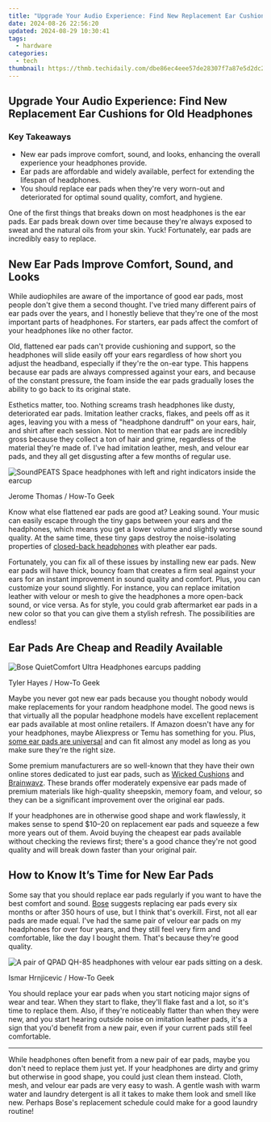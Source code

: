 ```yaml
---
title: "Upgrade Your Audio Experience: Find New Replacement Ear Cushions for Old Headphones"
date: 2024-08-26 22:56:20
updated: 2024-08-29 10:30:41
tags:
  - hardware
categories:
  - tech
thumbnail: https://thmb.techidaily.com/dbe86ec4eee57de28307f7a87e5d2dc26b222d4d704a45568094d723e05d6df4.jpg
---
```


## Upgrade Your Audio Experience: Find New Replacement Ear Cushions for Old Headphones

### Key Takeaways

* New ear pads improve comfort, sound, and looks, enhancing the overall experience your headphones provide.
* Ear pads are affordable and widely available, perfect for extending the lifespan of headphones.
* You should replace ear pads when they're very worn-out and deteriorated for optimal sound quality, comfort, and hygiene.

 One of the first things that breaks down on most headphones is the ear pads. Ear pads break down over time because they're always exposed to sweat and the natural oils from your skin. Yuck! Fortunately, ear pads are incredibly easy to replace.

##  New Ear Pads Improve Comfort, Sound, and Looks

 While audiophiles are aware of the importance of good ear pads, most people don't give them a second thought. I've tried many different pairs of ear pads over the years, and I honestly believe that they're one of the most important parts of headphones. For starters, ear pads affect the comfort of your headphones like no other factor.

 Old, flattened ear pads can't provide cushioning and support, so the headphones will slide easily off your ears regardless of how short you adjust the headband, especially if they're the on-ear type. This happens because ear pads are always compressed against your ears, and because of the constant pressure, the foam inside the ear pads gradually loses the ability to go back to its original state.

 Esthetics matter, too. Nothing screams trash headphones like dusty, deteriorated ear pads. Imitation leather cracks, flakes, and peels off as it ages, leaving you with a mess of "headphone dandruff" on your ears, hair, and shirt after each session. Not to mention that ear pads are incredibly gross because they collect a ton of hair and grime, regardless of the material they're made of. I've had imitation leather, mesh, and velour ear pads, and they all get disgusting after a few months of regular use.

![SoundPEATS Space headphones with left and right indicators inside the earcup](https://static1.howtogeekimages.com/wordpress/wp-content/uploads/wm/2024/02/soundpeats-space-headphones-with-left-and-right-indicators-inside-the-earcupjpg_53510962211_o.jpg) 

Jerome Thomas / How-To Geek

 Know what else flattened ear pads are good at? Leaking sound. Your music can easily escape through the tiny gaps between your ears and the headphones, which means you get a lower volume and slightly worse sound quality. At the same time, these tiny gaps destroy the noise-isolating properties of [closed-back headphones](https://location-social.techidaily.com/how-to-sharefake-location-on-whatsapp-for-tecno-spark-10-5g-drfone-by-drfone-virtual-android/) with pleather ear pads.

 Fortunately, you can fix all of these issues by installing new ear pads. New ear pads will have thick, bouncy foam that creates a firm seal against your ears for an instant improvement in sound quality and comfort. Plus, you can customize your sound slightly. For instance, you can replace imitation leather with velour or mesh to give the headphones a more open-back sound, or vice versa. As for style, you could grab aftermarket ear pads in a new color so that you can give them a stylish refresh. The possibilities are endless!

##  Ear Pads Are Cheap and Readily Available

![Bose QuietComfort Ultra Headphones earcups padding](https://static1.howtogeekimages.com/wordpress/wp-content/uploads/wm/2023/11/bose-quietcomfort-ultra-headphones-earcups-padding.JPG) 

Tyler Hayes / How-To Geek

 Maybe you never got new ear pads because you thought nobody would make replacements for your random headphone model. The good news is that virtually all the popular headphone models have excellent replacement ear pads available at most online retailers. If Amazon doesn't have any for your headphones, maybe Aliexpress or Temu has something for you. Plus, [some ear pads are universal](https://www.amazon.com/Headphones-Replacement-Pads-Universal-Cushions-Headphone/dp/B098SSP9C1?tag=hotoge-20&ascsubtag=UUhtgUeUpU2004627&asc%5Frefurl=https%3A%2F%2Fwww.howtogeek.com%2Freplace-those-worn-out-headphone-ear-pads%2F&asc%5Fcampaign=Evergreen) and can fit almost any model as long as you make sure they're the right size.

 Some premium manufacturers are so well-known that they have their own online stores dedicated to just ear pads, such as [Wicked Cushions](https://wickedcushions.com/) and [Brainwavz](https://www.brainwavzaudio.com/collections/headphone-pads). These brands offer moderately expensive ear pads made of premium materials like high-quality sheepskin, memory foam, and velour, so they can be a significant improvement over the original ear pads.

 If your headphones are in otherwise good shape and work flawlessly, it makes sense to spend $10–20 on replacement ear pads and squeeze a few more years out of them. Avoid buying the cheapest ear pads available without checking the reviews first; there's a good chance they're not good quality and will break down faster than your original pair.

##  How to Know It’s Time for New Ear Pads

 Some say that you should replace ear pads regularly if you want to have the best comfort and sound. [Bose](https://www.bose.com.au/en%5Fau/support/articles/HC111/productCodes/a20/article.html#:~:text=Typically%2C%20ear%20cushions%20should%20be,puts%20force%20on%20the%20cushions.) suggests replacing ear pads every six months or after 350 hours of use, but I think that's overkill. First, not all ear pads are made equal. I've had the same pair of velour ear pads on my headphones for over four years, and they still feel very firm and comfortable, like the day I bought them. That's because they're good quality.

![A pair of QPAD QH-85 headphones with velour ear pads sitting on a desk.](https://static1.howtogeekimages.com/wordpress/wp-content/uploads/2024/08/img20240418014339.jpg) 

Ismar Hrnjicevic / How-To Geek

 You should replace your ear pads when you start noticing major signs of wear and tear. When they start to flake, they'll flake fast and a lot, so it's time to replace them. Also, if they're noticeably flatter than when they were new, and you start hearing outside noise on imitation leather pads, it's a sign that you'd benefit from a new pair, even if your current pads still feel comfortable.

---

 While headphones often benefit from a new pair of ear pads, maybe you don't need to replace them just yet. If your headphones are dirty and grimy but otherwise in good shape, you could just clean them instead. Cloth, mesh, and velour ear pads are very easy to wash. A gentle wash with warm water and laundry detergent is all it takes to make them look and smell like new. Perhaps Bose's replacement schedule could make for a good laundry routine!

<ins class="adsbygoogle"
     style="display:block"
     data-ad-format="autorelaxed"
     data-ad-client="ca-pub-7571918770474297"
     data-ad-slot="1223367746"></ins>



<ins class="adsbygoogle"
     style="display:block"
     data-ad-client="ca-pub-7571918770474297"
     data-ad-slot="8358498916"
     data-ad-format="auto"
     data-full-width-responsive="true"></ins>
